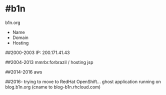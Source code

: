 #b1n
==

b1n.org

- Name
- Domain
- Hosting

##2000-2003
IP: 200.171.41.43

##2004-2013
mmrbr.forbrazil / hosting jsp

##2014-2016
aws

##2016-
trying to move to RedHat OpenShift...
ghost application running on blog.b1n.org (cname to blog-b1n.rhcloud.com)
